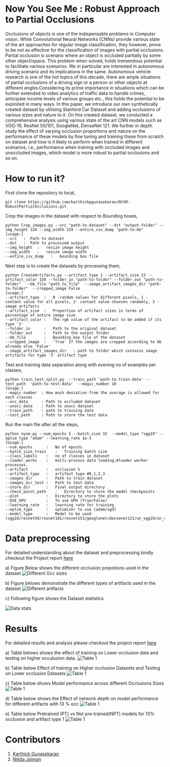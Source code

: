 # Now You See Me : Robust Approach to Partial Occlusions
Occlusions of objects is one of the indispensable problems in Computer vision. While Convolutional Neural Networks (CNNs) provide various state of the art approaches for regular image classification, they however, prove to be not as effective for the classification of images with partial occlusions. Partial occlusion is scenario where an object is occluded partially by some other object/space. This problem when solved, holds tremendous potential to facilitate various scenarios. We in particular are interested in autonomous driving scenario and its implications in the same. Autonomous vehicle research is one of the hot topics of this decade, there are ample situations of partial occlusions of a driving sign or a person or other objects at different angles.Considering its prime importance in situations which can be further extended to video analytics of traffic data to handle crimes, anticipate income levels of various groups etc., this holds the potential to be exploited in many ways. In this paper, we introduce our own synthetically created dataset by utilising Stanford Car Dataset and adding occlusions of various sizes and nature to it. On this created dataset, we conducted a comprehensive analysis using various state of the art CNN models such as VGG-19, ResNet 50/101, GoogleNet, DenseNet 121. We further in depth study the effect of varying occlusion proportions and nature on the performance of these models by fine tuning and training these from scratch on dataset and how is it likely to perform when trained in different scenarios, i.e., performance when training with occluded images and unoccluded images, which model is more robust to partial occlusions and so on.

# How to run it?
First clone the repository to local,
```
git clone https://github.com/karthickpgunasekaran/NYSM-RobustPartialOcclusions.git
```
Crop the images in the dataset with respect to Bounding boxes,
```
python Crop_images.py --src "path-to-dataset" --dst "output-folder" --img_height 224 --img_width 224 --entire_csv_dump "path-to-bb"
[usage:]
--src   :  Path to dataset
--dst   :  Path to processed output
--img_height  :   resize image height
--img_width   :   resize image width
--entire_csv_dump   :   bounding box file
```
Next step is to create the datasets by processing them,
```
python CreateArtifacts.py --artifact_type 1 --artifact_size 23 --artifact_color 150 --folder_in "path-to-folder" --folder_out "path-to-folder"  --bb_file "path_to_file"  --image_artifact_images_dir "path-to-folder"  --cropped_image False
[usage:]
--artifact_type  :   0 -random values for different pixels, 1 - contant value for all pixels, 2- contant value choosen randomly, 3 - image artifacts
--artifact_size  :   Proportion of artifact sizes in terms of percentage of entire image size
--artifact_color :   The rgb value of the artifact to be added if its type '2'
--folder_in      :   Path to the original dataset
--folder_out     :   Path to the output folder
--bb_file        :   Bounding box file of the dataset
--cropped_image  :   'True' If the images are cropped according to bb already else 'False'
--image_artifact_images_dir   : path to folder which contains image artifacts for type '3' artifact type
```
Test and training data separation along with evening no of examples per classes,
```
python train_test_split.py  --train_path 'path-to-train-data' --test_path  'path-to-test-data'  --magic_number 10 
[Usage:]
--magic number  : How much deviation from the average is allowed for each classes
--occ_data      : Path to occluded dataset
--unocc_data    : Path to unocc dataset
--train_path    : path to training data
--test_path     : Path to store the test data
```

Run the main file after all the steps, 
```
python nysm.py --num_epochs 5 --batch_size 32  --model_type "vgg19" --optim_type "adam" --learning_rate 1e-3 
[Usage:]
--num_epochs      :   No of epochs
--batch_size_train    :   Training batch size
--class_labels    :   no of classes in dataset
--loader_works    :   multi-process data loading,#loader worker processes.
--artifact        :   occlusion %
--artifact_type   :   artifact type #0,1,2,3
--images_dir      :   Path to train dataset
--images_dir_test :   Path to test data
--store_dir       :   Final output directory
--check_point_path    :   Directory to store the model checkpoints
--plot            :   Directory to store the plots
--USE_GPU         :   To use GPU (True/False)
--learning_rate   :   learning rate for training 
--optim_type      :   optimizer to use (adam/sgd)
--model_type      :   Model to be used (vgg19/resnet50/resnet101/resnet151/googlenet/densenet121/un_vgg19/un_resnet50) 
```
# Data preprocessing
For detailed understanding about the dataset and preprocessing kindly checkout the Project report [here](Report/now_you_see_me_robust_approach_to_partial_occlusions.pdf)

a) Figure Below shows the different occlusion propotions used in the dataset
![Different Occ sizes](Images/diff_occ_size_nocap.png)

b) Figure belows demonstrate the different types of artifacts used in the dataset
![Different artifacts](Images/diffartifacts.png)

c) Following figure shows the Dataset statistics

![Data stats](Images/dataset_stat.png)

# Results 
For detailed results and analysis please checkout the project report [here](Report/now_you_see_me_robust_approach_to_partial_occlusions.pdf)

a) Table belows shows the effect of training on Lower occlusion data and testing on higher occulusion data.
![Table 1](Images/table1.png)

b) Table below Effect of training on Higher occlusion Datasets and Testing on Lower occlusion Datasets
![Table 1](Images/table2.png)

c) Table below shows Model performance across different Occlusions Sizes
![Table 1](Images/table3.png)

d) Table below shows the Effect of network depth on model performance for different artifacts with 13 % occ
![Table 1](Images/table5.png)

e) Table below Pretrained (PT) vs Not pre-trained(NPT) models for 13% occlusion and artifact type 1
![Table 1](Images/table6.png)


# Contributors 
1. [Karthick Gunasekaran](https://www.linkedin.com/in/karthickpgunasekaran/)
2. [Nikita Jaiman](https://www.linkedin.com/in/nikitajaiman/)
